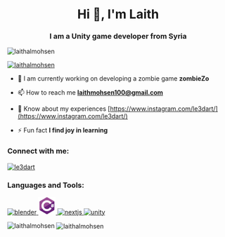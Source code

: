 <h1 align="center">Hi 👋, I'm Laith</h1>
<h3 align="center">I am a Unity game developer from Syria</h3>

<p align="left"> <img src="https://komarev.com/ghpvc/?username=laithalmohsen&label=Profile%20views&color=0e75b6&style=flat" alt="laithalmohsen" /> </p>

<p align="left"> <a href="https://github.com/ryo-ma/github-profile-trophy"><img src="https://github-profile-trophy.vercel.app/?username=laithalmohsen" alt="laithalmohsen" /></a> </p>

- 🔭 I am currently working on developing a zombie game **zombieZo**

- 📫 How to reach me **laithmohsen100@gmail.com**

- 📄 Know about my experiences [https://www.instagram.com/le3dart/](https://www.instagram.com/le3dart/)

- ⚡ Fun fact **I find joy in learning**

<h3 align="left">Connect with me:</h3>
<p align="left">
<a href="https://instagram.com/le3dart" target="blank"><img align="center" src="https://raw.githubusercontent.com/rahuldkjain/github-profile-readme-generator/master/src/images/icons/Social/instagram.svg" alt="le3dart" height="30" width="40" /></a>
</p>

<h3 align="left">Languages and Tools:</h3>
<p align="left"> <a href="https://www.blender.org/" target="_blank" rel="noreferrer"> <img src="https://download.blender.org/branding/community/blender_community_badge_white.svg" alt="blender" width="40" height="40"/> </a> <a href="https://www.w3schools.com/cs/" target="_blank" rel="noreferrer"> <img src="https://raw.githubusercontent.com/devicons/devicon/master/icons/csharp/csharp-original.svg" alt="csharp" width="40" height="40"/> </a> <a href="https://nextjs.org/" target="_blank" rel="noreferrer"> <img src="https://cdn.worldvectorlogo.com/logos/nextjs-2.svg" alt="nextjs" width="40" height="40"/> </a> <a href="https://unity.com/" target="_blank" rel="noreferrer"> <img src="https://www.vectorlogo.zone/logos/unity3d/unity3d-icon.svg" alt="unity" width="40" height="40"/> </a> </p>

<p><img align="left" src="https://github-readme-stats.vercel.app/api/top-langs?username=laithalmohsen&show_icons=true&locale=en&layout=compact" alt="laithalmohsen" /></p>

<p>&nbsp;<img align="center" src="https://github-readme-stats.vercel.app/api?username=laithalmohsen&show_icons=true&locale=en" alt="laithalmohsen" /></p>
